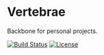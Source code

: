 # Vertebrae
Backbone for personal projects.

[![Build Status](https://travis-ci.org/nlmenke/vertebrae.svg)](https://travis-ci.org/nlmenke/vertebrae)
[![License](https://poser.pugx.org/laravel/laravel/license)](https://github.com/nlmenke/vertebrae/blob/master/LICENSE.md)
